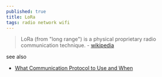 ```yaml
---
published: true
title: LoRa
tags: radio network wifi
---
```

> LoRa (from "long range") is a physical proprietary radio communication technique. - [wikipedia](https://en.wikipedia.org/wiki/LoRa)

see also
- [What Communication Protocol to Use and When](https://neuronicworks.com/blog/wireless-communication-protocols/)